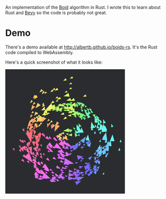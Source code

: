 An implementation of the [Boid](https://en.wikipedia.org/wiki/Boids) algorithm in Rust. I wrote this to learn about Rust and [Bevy](https://bevyengine.org/) so the code is probably not great.


# Demo
There's a demo available at http://albertb.github.io/boids-rs. It's the Rust code compiled to WebAssembly.

Here's a quick screenshot of what it looks like:

![Screenshot of boids](assets/boids.png)
